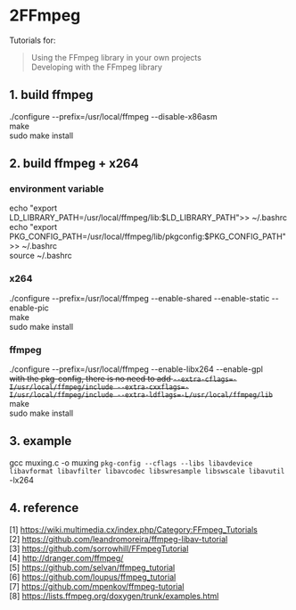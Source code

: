 # 2FFmpeg

Tutorials for:  
> Using the FFmpeg library in your own projects  
> Developing with the FFmpeg library  

## 1. build ffmpeg
./configure --prefix=/usr/local/ffmpeg --disable-x86asm  
make  
sudo make install

## 2. build ffmpeg + x264

### environment variable
echo "export LD_LIBRARY_PATH=/usr/local/ffmpeg/lib:$LD_LIBRARY_PATH">> ~/.bashrc  
echo "export PKG_CONFIG_PATH=/usr/local/ffmpeg/lib/pkgconfig:$PKG_CONFIG_PATH">> ~/.bashrc  
source ~/.bashrc  

### x264
./configure --prefix=/usr/local/ffmpeg --enable-shared --enable-static --enable-pic  
make  
sudo make install

### ffmpeg
./configure --prefix=/usr/local/ffmpeg --enable-libx264 --enable-gpl  
~~with the pkg-config, there is no need to add `--extra-cflags=-I/usr/local/ffmpeg/include --extra-cxxflags=-I/usr/local/ffmpeg/include --extra-ldflags=-L/usr/local/ffmpeg/lib`~~  
make  
sudo make install  

## 3. example
gcc muxing.c -o muxing `pkg-config --cflags --libs libavdevice libavformat libavfilter libavcodec libswresample libswscale libavutil` -lx264


## 4. reference
[1] https://wiki.multimedia.cx/index.php/Category:FFmpeg_Tutorials  
[2] https://github.com/leandromoreira/ffmpeg-libav-tutorial  
[3] https://github.com/sorrowhill/FFmpegTutorial  
[4] http://dranger.com/ffmpeg/  
[5] https://github.com/selvan/ffmpeg_tutorial  
[6] https://github.com/loupus/ffmpeg_tutorial  
[7] https://github.com/mpenkov/ffmpeg-tutorial  
[8] https://lists.ffmpeg.org/doxygen/trunk/examples.html  
